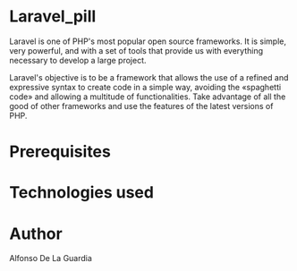 # Laravel_pill
Laravel is one of PHP's most popular open source frameworks. It is simple, very powerful, and with a set of tools that provide us with everything necessary to develop a large project.

Laravel's objective is to be a framework that allows the use of a refined and expressive syntax to create code in a simple way, avoiding the «spaghetti code» and allowing a multitude of functionalities. Take advantage of all the good of other frameworks and use the features of the latest versions of PHP.

# Prerequisites

# Technologies used

# Author
Alfonso De La Guardia

